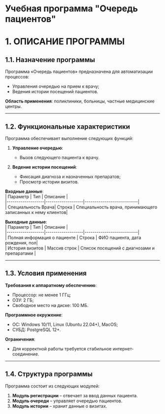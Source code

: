 # Учебная программа "Очередь пациентов" 

# 1. ОПИСАНИЕ ПРОГРАММЫ

## 1.1. Назначение программы  
Программа «Очередь пациентов» предназначена для автоматизации процессов:  
- Управления очередью на прием к врачу;  
- Ведения истории посещений пациентов.  

**Область применения**: поликлиники, больницы, частные медицинские центры.

---

## 1.2. Функциональные характеристики  
Программа обеспечивает выполнение следующих функций:  
1. **Управление очередью**:  
   - Вызов следующего пациента к врачу.  

2. **Ведение истории посещений**:  
   - Фиксация диагноза и назначенных препаратов;  
   - Просмотр истории визитов.  

**Входные данные**:  
| Параметр         | Тип               | Описание                  |  
|-------------------|-------------------|---------------------------|  
| Специальность Врача| Строка            | Специальность  врача, принимающего записанных к нему клиентов|  


**Выходные данные**:  
| Параметр         | Тип               | Описание                  |  
|-------------------|-------------------|---------------------------|  
| Полная информация о пациенте  | Строка       |  ФИО пациента, дата рождения, пол|  
| История визитов   | Массив строк      | Список посещений с диагнозами и препаратами |  

---

## 1.3. Условия применения  
**Требования к аппаратному обеспечению**:  
- Процессор: не менее 1 ГГц;  
- ОЗУ: 2 ГБ;  
- Свободное место на диске: 100 МБ.  

**Программное окружение**:  
- ОС: Windows 10/11, Linux (Ubuntu 22.04+), MacOS;  
- СУБД: PostgreSQL 12+.  

**Ограничения**:  
- Для корректной работы требуется стабильное интернет-соединение.  

---

## 1.4. Структура программы  
Программа состоит из следующих модулей: 
 
1. **Модуль регистрации** – отвечает за ввод данных пациента.  
2. **Модуль очереди** – управляет очередью пациентов.  
3. **Модуль истории** – хранит данные о визитах.  
